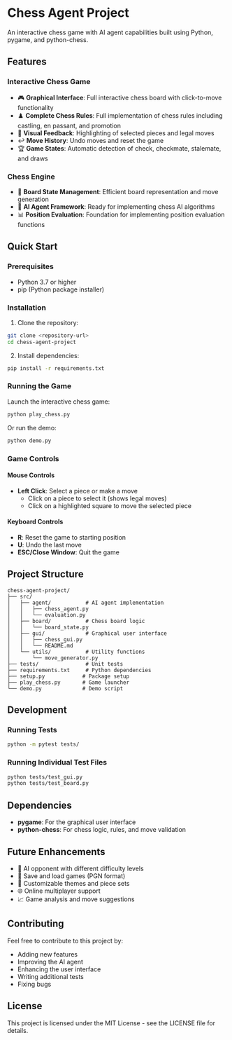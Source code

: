# Chess Agent Project

An interactive chess game with AI agent capabilities built using Python, pygame, and python-chess.

## Features

### Interactive Chess Game
- 🎮 **Graphical Interface**: Full interactive chess board with click-to-move functionality
- ♟️ **Complete Chess Rules**: Full implementation of chess rules including castling, en passant, and promotion
- 🎯 **Visual Feedback**: Highlighting of selected pieces and legal moves
- ↩️ **Move History**: Undo moves and reset the game
- 🏆 **Game States**: Automatic detection of check, checkmate, stalemate, and draws

### Chess Engine
- 🤖 **Board State Management**: Efficient board representation and move generation
- 🧠 **AI Agent Framework**: Ready for implementing chess AI algorithms
- 📊 **Position Evaluation**: Foundation for implementing position evaluation functions

## Quick Start

### Prerequisites
- Python 3.7 or higher
- pip (Python package installer)

### Installation

1. Clone the repository:
```bash
git clone <repository-url>
cd chess-agent-project
```

2. Install dependencies:
```bash
pip install -r requirements.txt
```

### Running the Game

Launch the interactive chess game:
```bash
python play_chess.py
```

Or run the demo:
```bash
python demo.py
```

### Game Controls

#### Mouse Controls
- **Left Click**: Select a piece or make a move
  - Click on a piece to select it (shows legal moves)
  - Click on a highlighted square to move the selected piece

#### Keyboard Controls
- **R**: Reset the game to starting position
- **U**: Undo the last move
- **ESC/Close Window**: Quit the game

## Project Structure

```
chess-agent-project/
├── src/
│   ├── agent/           # AI agent implementation
│   │   ├── chess_agent.py
│   │   └── evaluation.py
│   ├── board/           # Chess board logic
│   │   └── board_state.py
│   ├── gui/             # Graphical user interface
│   │   ├── chess_gui.py
│   │   └── README.md
│   └── utils/           # Utility functions
│       └── move_generator.py
├── tests/               # Unit tests
├── requirements.txt     # Python dependencies
├── setup.py            # Package setup
├── play_chess.py       # Game launcher
└── demo.py             # Demo script
```

## Development

### Running Tests
```bash
python -m pytest tests/
```

### Running Individual Test Files
```bash
python tests/test_gui.py
python tests/test_board.py
```

## Dependencies

- **pygame**: For the graphical user interface
- **python-chess**: For chess logic, rules, and move validation

## Future Enhancements

- 🤖 AI opponent with different difficulty levels
- 📁 Save and load games (PGN format)
- 🎨 Customizable themes and piece sets
- 🌐 Online multiplayer support
- 📈 Game analysis and move suggestions

## Contributing

Feel free to contribute to this project by:
- Adding new features
- Improving the AI agent
- Enhancing the user interface
- Writing additional tests
- Fixing bugs

## License

This project is licensed under the MIT License - see the LICENSE file for details.
